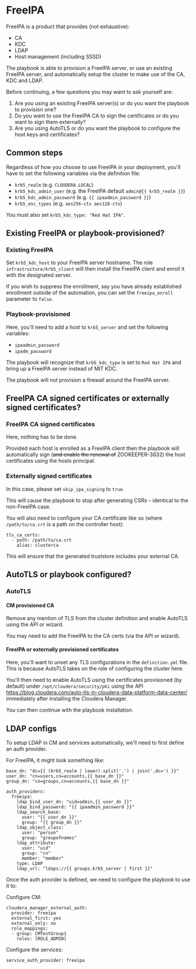 # FreeIPA

FreeIPA is a product that provides (not exhaustive):

- CA
- KDC
- LDAP
- Host management (including SSSD)

The playbook is able to provision a FreeIPA server, or use an existing FreeIPA server, and automatically setup the cluster to make use of the CA, KDC and LDAP.

Before continuing, a few questions you may want to ask yourself are:

1. Are you using an existing FreeIPA server(s) or do you want the playbook to provision one?
2. Do you want to use the FreeIPA CA to sign the certificates or do you want to sign them externally?
3. Are you using AutoTLS or do you want the playbook to configure the host keys and certificates?

## Common steps

Regardless of how you choose to use FreeIPA in your deployment, you'll have to set the following variables via the definition file:

- `krb5_realm` (e.g. `CLOUDERA.LOCAL`)
- `krb5_kdc_admin_user` (e.g. the FreeIPA default `admin@{{ krb5_realm }}`)
- `krb5_kdc_admin_password` (e.g. `{{ ipaadmin_password }}`)
- `krb5_enc_types` (e.g. `aes256-cts aes128-cts`)

You must also set `krb5_kdc_type: "Red Hat IPA"`.

## Existing FreeIPA or playbook-provisioned?

### Existing FreeIPA

Set `krb5_kdc_host` to your FreeIPA server hostname. The role `infrastructure/krb5_client` will then install the FreeIPA client and enroll it with the designated server.

If you wish to suppress the enrollment, say you have already established enrollment outside of the automation, you can set the `freeipa_enroll` parameter to `false`.

### Playbook-provisioned

Here, you'll need to add a host to `krb5_server` and set the following variables:

- `ipaadmin_password`
- `ipadm_password`

The playbook will recognize that `krb5_kdc_type` is set to `Red Hat IPA` and bring up a FreeIPA server instead of MIT KDC.

The playbook will not provision a firewall around the FreeIPA server.

## FreeIPA CA signed certificates or externally signed certificates?

### FreeIPA CA signed certificates

Here, nothing has to be done.

Provided each host is enrolled as a FreeIPA client then the playbook will automatically sign (~~and enable the renewal of~~ ZOOKEEPER-3832) the host certificates using the hosts principal.

### Externally signed certificates

In this case, please set `skip_ipa_signing` to `true`.

This will cause the playbook to stop after generating CSRs – identical to the non-FreeIPA case.

You will also need to configure your CA certificate like so (where `/path/to/ca.crt` is a path on the controller host):
```
tls_ca_certs:
  - path: /path/to/ca.crt
    alias: clusterca
```

This will ensure that the generated truststore includes your external CA.

## AutoTLS or playbook configured?

### AutoTLS

#### CM provisioned CA

Remove any mention of TLS from the cluster definition and enable AutoTLS using the API or wizard.

You may need to add the FreeIPA to the CA certs (via the API or wizard).

#### FreeIPA or externally provisioned certificates

Here, you'll want to unset any TLS configurations in the `definition.yml` file. This is because AutoTLS takes on the role of configuring the cluster here.

You'll then need to enable AutoTLS using the certificates provisioned (by default) under `/opt/cloudera/security/pki` using the API https://blog.cloudera.com/auto-tls-in-cloudera-data-platform-data-center/ immediately after installing the Cloudera Manager.

You can then continue with the playbook installation.

## LDAP configs

To setup LDAP in CM and services automatically, we'll need to first define an auth provider.

For FreeIPA, it might look something like:

```
base_dn: "dc={{ (krb5_realm | lower).split('.') | join(',dc=') }}"
user_dn: "cn=users,cn=accounts,{{ base_dn }}"
group_dn: "cn=groups,cn=accounts,{{ base_dn }}"

auth_providers:
  freeipa:
    ldap_bind_user_dn: "uid=admin,{{ user_dn }}"
    ldap_bind_password: "{{ ipaadmin_password }}"
    ldap_search_base:
      user: "{{ user_dn }}"
      group: "{{ group_dn }}"
    ldap_object_class:
      user: "person"
      group: "groupofnames"
    ldap_attribute:
      user: "uid"
      group: "cn"
      member: "member"
    type: LDAP
    ldap_url: "ldaps://{{ groups.krb5_server | first }}"
```

Once the auth provider is defined, we need to configure the playbook to use it to:

Configure CM:

```
cloudera_manager_external_auth:
  provider: freeipa
  external_first: yes
  external_only: no
  role_mappings:
  - group: CMTestGroup1
    roles: [ROLE_ADMIN]
```

Configure the services:

```
service_auth_provider: freeipa
```
